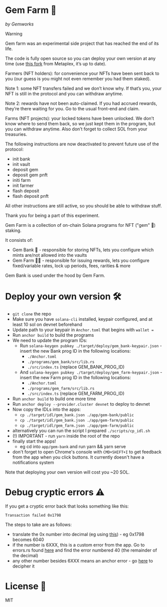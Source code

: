 # Gem Farm 💎
_by Gemworks_

> [!WARNING]
> Gem farm was an experimental side project that has reached the end of its life.
>
> The code is fully open source so you can deploy your own version at any time (use [this fork](https://github.com/metaplex-foundation/gem-farm) from Metaplex, it’s up to date).
>
> Farmers (NFT holders): for convenience your NFTs have been sent back to you (our guess is you might not even remember you had them staked).
>
> Note 1: some NFT transfers failed and we don’t know why. If that’s you,  your NFT is still in the protocol and you can withdraw anytime.
>
> Note 2: rewards have not been auto-claimed. If you had accrued rewards, they’re there waiting for you. Go to the usual front-end and claim.
>
> Farms (NFT projects): your locked tokens have been unlocked. We don’t know where to send them back, so we just kept them in the program, but you can withdraw anytime. Also don’t forget to collect SOL from your treasuries.
>
> The following instructions are now deactivated to prevent future use of the protocol:
>
> - init bank
> - init vault
> - deposit gem
> - deposit gem pnft
> - initi farm
> - init farmer
> - flash deposit
> - flash deposit pnft
>
> All other instructions are still active, so you should be able to withdraw stuff.
> 
> Thank you for being a part of this experiment.

Gem Farm is a collection of on-chain Solana programs for NFT ("gem" 💎) staking.

It consists of:

- Gem Bank 🏦 - responsible for storing NFTs, lets you configure which mints are/not allowed into the vaults
- Gem Farm 🧑‍🌾 - responsible for issuing rewards, lets you configure fixed/variable rates, lock up periods, fees, rarities & more

Gem Bank is used under the hood by Gem Farm.

# Deploy your own version 🛠

- `git clone` the repo 
- Make sure you have `solana-cli` installed, keypair configured, and at least 10 sol on devnet beforehand
- Update path to your keypair in `Anchor.toml` that begins with `wallet =`
- Run `anchor build` to build the programs
- We need to update the program IDs:
    - Run `solana-keygen pubkey ./target/deploy/gem_bank-keypair.json` - insert the new Bank prog ID in the following locations:
        - `./Anchor.toml`
        - `./programs/gem_bank/src/lib.rs`
        - `./src/index.ts` (replace GEM_BANK_PROG_ID)
    - And `solana-keygen pubkey ./target/deploy/gem_farm-keypair.json` - insert the new Farm prog ID in the following locations:
        - `./Anchor.toml`
        - `./programs/gem_farm/src/lib.rs`
        - `./src/index.ts` (replace GEM_FARM_PROG_ID)
- Run `anchor build` to build one more time
- Run `anchor deploy --provider.cluster devnet` to deploy to devnet
- Now copy the IDLs into the apps:
    - `cp ./target/idl/gem_bank.json ./app/gem-bank/public`
    - `cp ./target/idl/gem_bank.json ./app/gem-farm/public`
    - `cp ./target/idl/gem_farm.json ./app/gem-farm/public`
- alternatively you can run the script I prepared `./scripts/cp_idl.sh`
- (!) IMPORTANT - run `yarn` inside the root of the repo
- finally start the apps!
    - eg cd into `app/gem-bank` and run yarn && yarn serve
- don't forget to open Chrome's console with `CMD+SHIFT+I` to get feedback from the app when you click buttons. It currently doesn't have a notifications system

Note that deploying your own version will cost you ~20 SOL.

# Debug cryptic errors ⚠️

If you get a cryptic error back that looks something like this: 
```
Transaction failed 0x1798
``` 
The steps to take are as follows:
- translate the 0x number into decimal (eg using [this](https://www.rapidtables.com/convert/number/hex-to-decimal.html?x=0x66)) - eg 0x1798 becomes 6040
- if the number is 6XXX, this is a custom error from the app. Go to errors.rs found [here](https://github.com/gemworks/gem-farm/blob/main/lib/gem_common/src/errors.rs) and find the error numbered 40 (the remainder of the decimal)
- any other number besides 6XXX means an anchor error - go [here](https://github.com/project-serum/anchor/blob/master/lang/src/error.rs) to decipher it

# License 🧾

MIT
